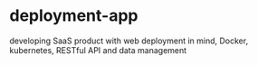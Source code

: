 # deployment-app
developing SaaS product with web deployment in mind, Docker, kubernetes, RESTful API and data management
